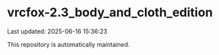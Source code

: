 # vrcfox-2.3_body_and_cloth_edition

Last updated: 2025-06-16 15:36:23

This repository is automatically maintained.
